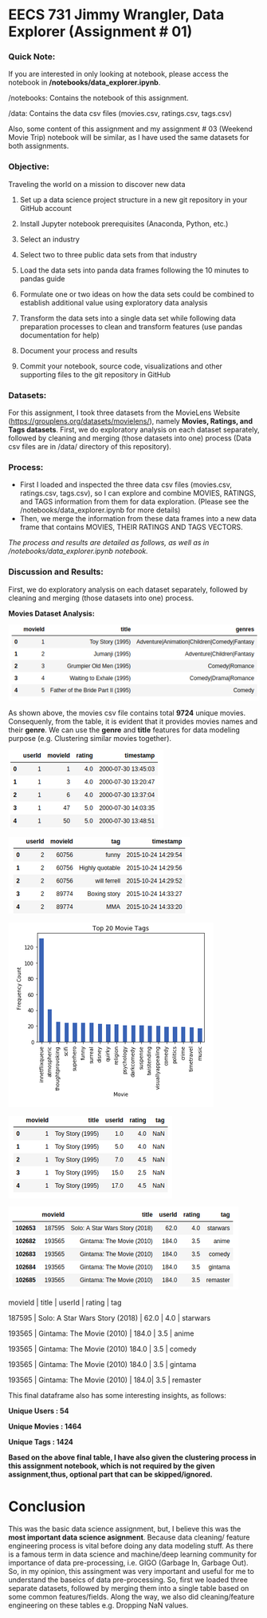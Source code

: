 # EECS 731 Jimmy Wrangler, Data Explorer (Assignment # 01)


### Quick Note:
If you are interested in only looking at notebook, please access the notebook in **/notebooks/data_explorer.ipynb**.

/notebooks: Contains the notebook of this assignment.

/data: Contains the data csv files (movies.csv, ratings.csv, tags.csv)

Also, some content of this assignment and my assignment # 03 (Weekend Movie Trip) notebook will be similar, as I have used the same datasets for both assignments.

### Objective:

Traveling the world on a mission to discover new data

1. Set up a data science project structure in a new git repository in your GitHub account

2. Install Jupyter notebook prerequisites (Anaconda, Python, etc.)

3. Select an industry

4. Select two to three public data sets from that industry

5. Load the data sets into panda data frames following the 10 minutes to pandas guide

6. Formulate one or two ideas on how the data sets could be combined to establish
additional value using exploratory data analysis

7. Transform the data sets into a single data set while following data preparation processes
to clean and transform features (use pandas documentation for help)

8. Document your process and results

9. Commit your notebook, source code, visualizations and other supporting files to the git
repository in GitHub

### Datasets:

For this assignment, I took three datasets from the MovieLens Website (https://grouplens.org/datasets/movielens/), namely **Movies, Ratings, and Tags datasets**. First, we do exploratory analysis on each dataset separately, followed by cleaning and merging (those datasets into one) process (Data csv files are in /data/ directory of this repository).

### Process:

<ul>
<li>First I loaded and inspected the three data csv files (movies.csv, ratings.csv, tags.csv), so I can explore and combine MOVIES, RATINGS, and TAGS information from them for data exploration. (Please see the /notebooks/data_explorer.ipynb for more details)</li>
<li>Then, we merge the information from these data frames into a new data frame that contains MOVIES, THEIR RATINGS AND TAGS VECTORS.</li>
 </ul>

*The process and results are detailed as follows, as well as in /notebooks/data_explorer.ipynb notebook.*

### Discussion and Results:

First, we do exploratory analysis on each dataset separately, followed by cleaning and merging (those datasets into one) process.

**Movies Dataset Analysis:**

![](figs/fig1u.png)

As shown above, the movies csv file contains total **9724** unique movies. Consequenly, from the table, it is evident that it provides movies names and their **genre**. We can use the **genre** and **title** features for data modeling purpose (e.g. Clustering similar movies together).



![](figs/fig2u.png)

![](figs/fig3u.png)

![](figs/fig4u.png)

![](figs/fig5u.png)

![](figs/fig6u.png)

movieId | title |	userId |	rating	| tag

187595 |	Solo: A Star Wars Story (2018) |	62.0 |	4.0 |	starwars

193565 |	Gintama: The Movie (2010) |	184.0 |	3.5 |	anime

193565 |	Gintama: The Movie (2010)	184.0 |	3.5 |	comedy

193565 |	Gintama: The Movie (2010)	184.0 |	3.5 |	gintama

193565 |	Gintama: The Movie (2010) |	184.0|	3.5 |	remaster



This final dataframe also has some interesting insights, as follows:

**Unique Users :  54**

**Unique Movies :  1464**

**Unique Tags :  1424**

**Based on the above final table, I have also given the clustering process in this assignment notebook, which is not required by the given assignment,thus, optional part that can be skipped/ignored.**

# Conclusion

This was the basic data science assignment, but, I believe this was the **most important data science asignment**. Because data cleaning/ feature engineering process is vital before doing any data modeling stuff. As there is a famous term in data science and machine/deep learning community for importance of data pre-processing, i.e. GIGO (Garbage In, Garbage Out). So, in my opinion, this assingment was very important and useful for me to understand the baseics of data pre-processing. So, first we loaded three separate datasets, followed by merging them into a single table based on some common features/fields. Along the way, we also did cleaning/feature engineering on these tables e.g. Dropping NaN values.
